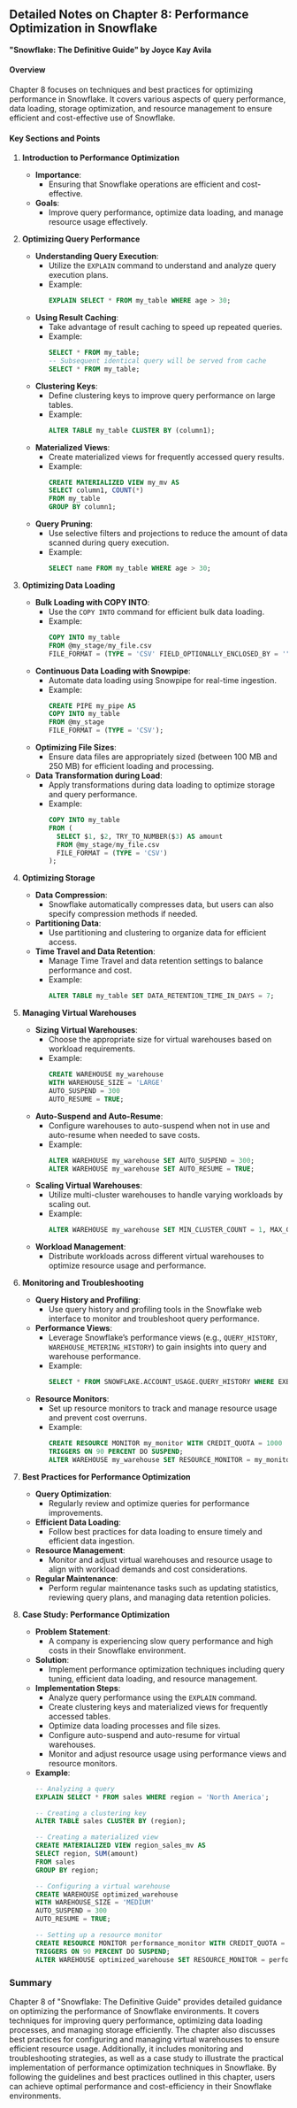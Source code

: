 ## Detailed Notes on Chapter 8: Performance Optimization in Snowflake
**"Snowflake: The Definitive Guide" by Joyce Kay Avila**

#### **Overview**
Chapter 8 focuses on techniques and best practices for optimizing performance in Snowflake. It covers various aspects of query performance, data loading, storage optimization, and resource management to ensure efficient and cost-effective use of Snowflake.

#### **Key Sections and Points**

1. **Introduction to Performance Optimization**
   - **Importance**:
     - Ensuring that Snowflake operations are efficient and cost-effective.
   - **Goals**:
     - Improve query performance, optimize data loading, and manage resource usage effectively.

2. **Optimizing Query Performance**
   - **Understanding Query Execution**:
     - Utilize the `EXPLAIN` command to understand and analyze query execution plans.
     - Example:
       ```sql
       EXPLAIN SELECT * FROM my_table WHERE age > 30;
       ```
   - **Using Result Caching**:
     - Take advantage of result caching to speed up repeated queries.
     - Example:
       ```sql
       SELECT * FROM my_table;
       -- Subsequent identical query will be served from cache
       SELECT * FROM my_table;
       ```
   - **Clustering Keys**:
     - Define clustering keys to improve query performance on large tables.
     - Example:
       ```sql
       ALTER TABLE my_table CLUSTER BY (column1);
       ```
   - **Materialized Views**:
     - Create materialized views for frequently accessed query results.
     - Example:
       ```sql
       CREATE MATERIALIZED VIEW my_mv AS
       SELECT column1, COUNT(*)
       FROM my_table
       GROUP BY column1;
       ```
   - **Query Pruning**:
     - Use selective filters and projections to reduce the amount of data scanned during query execution.
     - Example:
       ```sql
       SELECT name FROM my_table WHERE age > 30;
       ```

3. **Optimizing Data Loading**
   - **Bulk Loading with COPY INTO**:
     - Use the `COPY INTO` command for efficient bulk data loading.
     - Example:
       ```sql
       COPY INTO my_table
       FROM @my_stage/my_file.csv
       FILE_FORMAT = (TYPE = 'CSV' FIELD_OPTIONALLY_ENCLOSED_BY = '"' SKIP_HEADER = 1);
       ```
   - **Continuous Data Loading with Snowpipe**:
     - Automate data loading using Snowpipe for real-time ingestion.
     - Example:
       ```sql
       CREATE PIPE my_pipe AS
       COPY INTO my_table
       FROM @my_stage
       FILE_FORMAT = (TYPE = 'CSV');
       ```
   - **Optimizing File Sizes**:
     - Ensure data files are appropriately sized (between 100 MB and 250 MB) for efficient loading and processing.
   - **Data Transformation during Load**:
     - Apply transformations during data loading to optimize storage and query performance.
     - Example:
       ```sql
       COPY INTO my_table
       FROM (
         SELECT $1, $2, TRY_TO_NUMBER($3) AS amount
         FROM @my_stage/my_file.csv
         FILE_FORMAT = (TYPE = 'CSV')
       );
       ```

4. **Optimizing Storage**
   - **Data Compression**:
     - Snowflake automatically compresses data, but users can also specify compression methods if needed.
   - **Partitioning Data**:
     - Use partitioning and clustering to organize data for efficient access.
   - **Time Travel and Data Retention**:
     - Manage Time Travel and data retention settings to balance performance and cost.
     - Example:
       ```sql
       ALTER TABLE my_table SET DATA_RETENTION_TIME_IN_DAYS = 7;
       ```

5. **Managing Virtual Warehouses**
   - **Sizing Virtual Warehouses**:
     - Choose the appropriate size for virtual warehouses based on workload requirements.
     - Example:
       ```sql
       CREATE WAREHOUSE my_warehouse
       WITH WAREHOUSE_SIZE = 'LARGE'
       AUTO_SUSPEND = 300
       AUTO_RESUME = TRUE;
       ```
   - **Auto-Suspend and Auto-Resume**:
     - Configure warehouses to auto-suspend when not in use and auto-resume when needed to save costs.
     - Example:
       ```sql
       ALTER WAREHOUSE my_warehouse SET AUTO_SUSPEND = 300;
       ALTER WAREHOUSE my_warehouse SET AUTO_RESUME = TRUE;
       ```
   - **Scaling Virtual Warehouses**:
     - Utilize multi-cluster warehouses to handle varying workloads by scaling out.
     - Example:
       ```sql
       ALTER WAREHOUSE my_warehouse SET MIN_CLUSTER_COUNT = 1, MAX_CLUSTER_COUNT = 5;
       ```
   - **Workload Management**:
     - Distribute workloads across different virtual warehouses to optimize resource usage and performance.

6. **Monitoring and Troubleshooting**
   - **Query History and Profiling**:
     - Use query history and profiling tools in the Snowflake web interface to monitor and troubleshoot query performance.
   - **Performance Views**:
     - Leverage Snowflake’s performance views (e.g., `QUERY_HISTORY`, `WAREHOUSE_METERING_HISTORY`) to gain insights into query and warehouse performance.
     - Example:
       ```sql
       SELECT * FROM SNOWFLAKE.ACCOUNT_USAGE.QUERY_HISTORY WHERE EXECUTION_STATUS = 'FAILED';
       ```
   - **Resource Monitors**:
     - Set up resource monitors to track and manage resource usage and prevent cost overruns.
     - Example:
       ```sql
       CREATE RESOURCE MONITOR my_monitor WITH CREDIT_QUOTA = 1000
       TRIGGERS ON 90 PERCENT DO SUSPEND;
       ALTER WAREHOUSE my_warehouse SET RESOURCE_MONITOR = my_monitor;
       ```

7. **Best Practices for Performance Optimization**
   - **Query Optimization**:
     - Regularly review and optimize queries for performance improvements.
   - **Efficient Data Loading**:
     - Follow best practices for data loading to ensure timely and efficient data ingestion.
   - **Resource Management**:
     - Monitor and adjust virtual warehouses and resource usage to align with workload demands and cost considerations.
   - **Regular Maintenance**:
     - Perform regular maintenance tasks such as updating statistics, reviewing query plans, and managing data retention policies.

8. **Case Study: Performance Optimization**
   - **Problem Statement**:
     - A company is experiencing slow query performance and high costs in their Snowflake environment.
   - **Solution**:
     - Implement performance optimization techniques including query tuning, efficient data loading, and resource management.
   - **Implementation Steps**:
     - Analyze query performance using the `EXPLAIN` command.
     - Create clustering keys and materialized views for frequently accessed tables.
     - Optimize data loading processes and file sizes.
     - Configure auto-suspend and auto-resume for virtual warehouses.
     - Monitor and adjust resource usage using performance views and resource monitors.
   - **Example**:
     ```sql
     -- Analyzing a query
     EXPLAIN SELECT * FROM sales WHERE region = 'North America';

     -- Creating a clustering key
     ALTER TABLE sales CLUSTER BY (region);

     -- Creating a materialized view
     CREATE MATERIALIZED VIEW region_sales_mv AS
     SELECT region, SUM(amount)
     FROM sales
     GROUP BY region;

     -- Configuring a virtual warehouse
     CREATE WAREHOUSE optimized_warehouse
     WITH WAREHOUSE_SIZE = 'MEDIUM'
     AUTO_SUSPEND = 300
     AUTO_RESUME = TRUE;

     -- Setting up a resource monitor
     CREATE RESOURCE MONITOR performance_monitor WITH CREDIT_QUOTA = 1000
     TRIGGERS ON 90 PERCENT DO SUSPEND;
     ALTER WAREHOUSE optimized_warehouse SET RESOURCE_MONITOR = performance_monitor;
     ```

### **Summary**
Chapter 8 of "Snowflake: The Definitive Guide" provides detailed guidance on optimizing the performance of Snowflake environments. It covers techniques for improving query performance, optimizing data loading processes, and managing storage efficiently. The chapter also discusses best practices for configuring and managing virtual warehouses to ensure efficient resource usage. Additionally, it includes monitoring and troubleshooting strategies, as well as a case study to illustrate the practical implementation of performance optimization techniques in Snowflake. By following the guidelines and best practices outlined in this chapter, users can achieve optimal performance and cost-efficiency in their Snowflake environments.